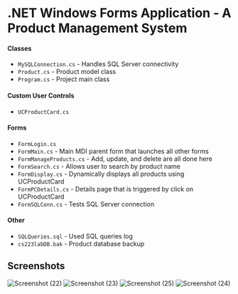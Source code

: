 # .NET Windows Forms Application - A Product Management System

#### Classes
* `MySQLConnection.cs` - Handles SQL Server connectivity
* `Product.cs` - Product model class
* `Program.cs` - Project main class

#### Custom User Controls
* `UCProductCard.cs`

#### Forms
* `FormLogin.cs`
* `FormMain.cs` - Main MDI parent form that launches all other forms
* `FormManageProducts.cs` - Add, update, and delete are all done here
* `FormSearch.cs` - Allows user to search by product name
* `FormDisplay.cs` - Dynamically displays all products using UCProductCard
* `FormPCDetails.cs` - Details page that is triggered by click on UCProductCard
* `FormSQLConn.cs` - Tests SQL Server connection

#### Other
* `SQLQueries.sql` - Used SQL queries log
* `cs223labDB.bak` - Product database backup

## Screenshots
![Screenshot (22)](https://user-images.githubusercontent.com/62306511/186596638-bcfa2aa1-f57b-418c-9107-a4f49c6fc1f8.png)
![Screenshot (23)](https://user-images.githubusercontent.com/62306511/186596653-49b33747-256d-4e61-84a7-08b5abfa4294.png)
![Screenshot (25)](https://user-images.githubusercontent.com/62306511/186596666-9453eb8e-329c-4595-b36f-837b18bb925c.png)
![Screenshot (24)](https://user-images.githubusercontent.com/62306511/186596672-99a72f64-5e25-4c72-a159-3351049b473a.png)
